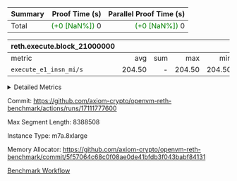 | Summary | Proof Time (s) | Parallel Proof Time (s) |
|:---|---:|---:|
| Total | <span style='color: green'>(+0 [NaN%])</span> 0 | <span style='color: green'>(+0 [NaN%])</span> 0 |


| reth.execute.block_21000000 |||||
|:---|---:|---:|---:|---:|
|metric|avg|sum|max|min|
| `execute_e1_insn_mi/s` |  204.50 | -          |  204.50 |  204.50 |



<details>
<summary>Detailed Metrics</summary>

|  | reth-block_time_ms |
| --- |
|  | 1,105 | 

| block_number | execute_e1_time_ms |
| --- | --- |
| 21000000 | 1,103 | 

| group | block_number | execute_e1_insns | execute_e1_insn_mi/s |
| --- | --- | --- | --- |
| reth.execute.block_21000000 | 21000000 | 171,009,042 | 204.50 | 

</details>


Commit: https://github.com/axiom-crypto/openvm-reth-benchmark/actions/runs/17111777600

Max Segment Length: 8388508

Instance Type: m7a.8xlarge

Memory Allocator: https://github.com/axiom-crypto/openvm-reth-benchmark/commit/5f57064c68c0f08ae0de41bfdb3f043babf84131

[Benchmark Workflow]()
